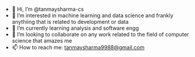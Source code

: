 - 👋 Hi, I’m @tanmaysharma-cs
- 👀 I’m interested in machine learning and data science and frankly anythiing that is related to development or data 
- 🌱 I’m currently learning analysis and software engg
- 💞️ I’m looking to collaborate on any work related to the field of computer science that amazes me
- 📫 How to reach me: tanmaysharma9988@gmail.com

<!---
tanmaysharma-cs/tanmaysharma-cs is a ✨ special ✨ repository because its `README.md` (this file) appears on your GitHub profile.
You can click the Preview link to take a look at your changes.
--->
